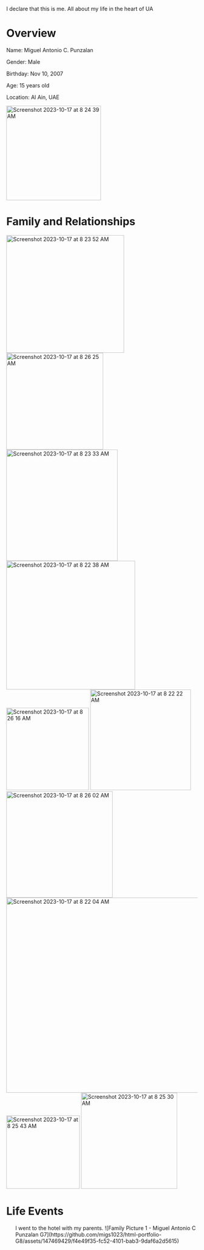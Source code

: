 <!DOCTYPE.mal>
I declare that this is me. All about my life in the heart of UA

<h1> Overview </h1>
<p> Name: Miguel Antonio C. Punzalan </p>
<p> Gender: Male </p>
<p> Birthday: Nov 10, 2007</p>
<p> Age: 15 years old </p>
<p> Location: Al Ain, UAE</p>

<img width="249" alt="Screenshot 2023-10-17 at 8 24 39 AM" src="https://github.com/migs1023/html-portfolio-G8/assets/147469429/21030c3f-1989-4c9f-8b38-9bddf9d821a7">

<h1> Family and Relationships </h1>

<img width="310" alt="Screenshot 2023-10-17 at 8 23 52 AM" src="https://github.com/migs1023/html-portfolio-G8/assets/147469429/8c392078-6836-4c58-aa5d-6a706425c9b7">
<img width="255" alt="Screenshot 2023-10-17 at 8 26 25 AM" src="https://github.com/migs1023/html-portfolio-G8/assets/147469429/8628db37-bac5-4bf4-a7ee-36f2a9bf0899">
<img width="293" alt="Screenshot 2023-10-17 at 8 23 33 AM" src="https://github.com/migs1023/html-portfolio-G8/assets/147469429/800fc4ee-c150-4417-8db8-50187607a247">
<img width="339" alt="Screenshot 2023-10-17 at 8 22 38 AM" src="https://github.com/migs1023/html-portfolio-G8/assets/147469429/94fa0940-dcfd-4bd3-b8e5-657363dcb660">
<img width="217" alt="Screenshot 2023-10-17 at 8 26 16 AM" src="https://github.com/migs1023/html-portfolio-G8/assets/147469429/87ebb007-7678-42e9-b49d-357a4e1b3590">
<img width="265" alt="Screenshot 2023-10-17 at 8 22 22 AM" src="https://github.com/migs1023/html-portfolio-G8/assets/147469429/d6cdc617-f800-4b1b-97d4-2d71377b33ee">
<img width="280" alt="Screenshot 2023-10-17 at 8 26 02 AM" src="https://github.com/migs1023/html-portfolio-G8/assets/147469429/7d9c5e79-5b23-47e5-b9c2-a72490fd99e6">
<img width="514" alt="Screenshot 2023-10-17 at 8 22 04 AM" src="https://github.com/migs1023/html-portfolio-G8/assets/147469429/7ddb8f09-36fa-4d74-98e9-18626ea70a5b">
<img width="193" alt="Screenshot 2023-10-17 at 8 25 43 AM" src="https://github.com/migs1023/html-portfolio-G8/assets/147469429/a978f8f2-afdf-4354-a6c1-d3e73b891cd9">
<img width="253" alt="Screenshot 2023-10-17 at 8 25 30 AM" src="https://github.com/migs1023/html-portfolio-G8/assets/147469429/015bd2f6-b74c-4eba-ae3d-3eb859ec0b82">

<h1>Life Events</h1>

<ol>
I went to the hotel with my parents.
![Family Picture 1 - Miguel Antonio C  Punzalan G7](https://github.com/migs1023/html-portfolio-G8/assets/147469429/f4e49f35-fc52-4101-bab3-9daf6a2d5615)


</ol>
